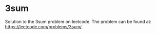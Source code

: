 # 3sum
Solution to the 3sum problem on leetcode. The problem can be found at: https://leetcode.com/problems/3sum/.
